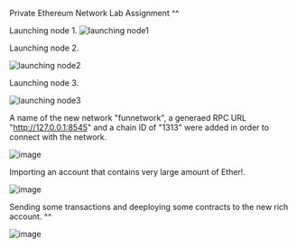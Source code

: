 Private Ethereum Network Lab Assignment ^^

Launching node 1.
![launching node1](https://user-images.githubusercontent.com/91940257/146655057-c0084030-2fe5-46ad-a634-3adbfcc8bfa3.png)


Launching node 2.

![launching node2](https://user-images.githubusercontent.com/91940257/146655073-377c41e7-66b8-4768-858a-60c4b3380dcc.png)


Launching node 3.

![launching node3](https://user-images.githubusercontent.com/91940257/146655076-25eb9c2f-d4f3-47a2-a8dc-401eb09ea512.png)



A name of the new network "funnetwork", a generaed RPC URL "http://127.0.0.1:8545" and a chain ID of "1313" were added in order to connect with the network.

![image](https://user-images.githubusercontent.com/91940257/146655092-e60ca388-d28e-48e4-8e5c-f9284fec3d71.png)



Importing an account that contains very large amount of Ether!.

![image](https://user-images.githubusercontent.com/91940257/146655245-21a5dae0-92c3-4dc8-950a-9454eea32fc7.png)



Sending some transactions and deeploying some contracts to the new rich account. ^^

![image](https://user-images.githubusercontent.com/91940257/146655336-9f243ff3-a532-4482-9903-0905e4fceff5.png)



